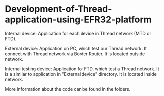 # Development-of-Thread-application-using-EFR32-platform

Internal device: 
Application for each device in Thread network (MTD or FTD).

External device:
Application on PC, which test our Thread network. It connect with Thread network via Border Router. 
It is located outside network.


Internal testing device:
Application for FTD, which test a Thread network. It is a similar to application in "External device" directory. 
It is located inside network.

More information about the code can be found in the folders.
